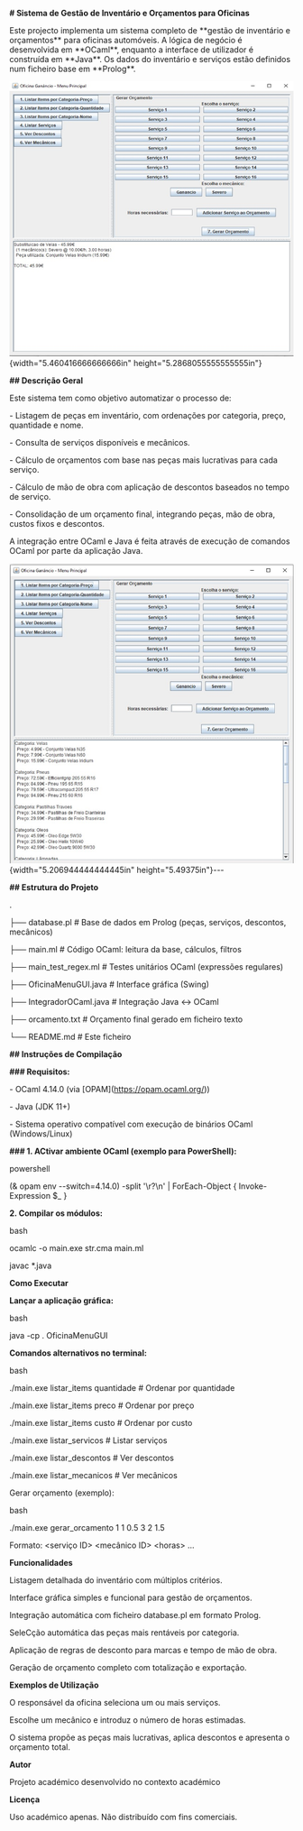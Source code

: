 **\# Sistema de Gestão de Inventário e Orçamentos para Oficinas**

Este projecto implementa um sistema completo de \*\*gestão de inventário
e orçamentos\*\* para oficinas automóveis. A lógica de negócio é
desenvolvida em \*\*OCaml\*\*, enquanto a interface de utilizador é
construída em \*\*Java\*\*. Os dados do inventário e serviços estão
definidos num ficheiro base em \*\*Prolog\*\*.

![](media/media/image1.png){width="5.460416666666666in"
height="5.2868055555555555in"}

**\## Descrição Geral**

Este sistema tem como objetivo automatizar o processo de:

\- Listagem de peças em inventário, com ordenações por categoria, preço,
quantidade e nome.

\- Consulta de serviços disponíveis e mecânicos.

\- Cálculo de orçamentos com base nas peças mais lucrativas para cada
serviço.

\- Cálculo de mão de obra com aplicação de descontos baseados no tempo
de serviço.

\- Consolidação de um orçamento final, integrando peças, mão de obra,
custos fixos e descontos.

A integração entre OCaml e Java é feita através de execução de comandos
OCaml por parte da aplicação Java.

![](media/media/image2.png){width="5.206944444444445in"
height="5.49375in"}\-\--

**\## Estrutura do Projeto**

.

├── database.pl \# Base de dados em Prolog (peças, serviços, descontos,
mecânicos)

├── main.ml \# Código OCaml: leitura da base, cálculos, filtros

├── main_test_regex.ml \# Testes unitários OCaml (expressões regulares)

├── OficinaMenuGUI.java \# Interface gráfica (Swing)

├── IntegradorOCaml.java \# Integração Java ↔ OCaml

├── orcamento.txt \# Orçamento final gerado em ficheiro texto

└── README.md \# Este ficheiro

**\## Instruções de Compilação**

**\### Requisitos:**

\- OCaml 4.14.0 (via \[OPAM\](https://opam.ocaml.org/))

\- Java (JDK 11+)

\- Sistema operativo compatível com execução de binários OCaml
(Windows/Linux)

**\### 1. ACtivar ambiente OCaml (exemplo para PowerShell):**

powershell

(& opam env \--switch=4.14.0) -split \'\\r?\\n\' \| ForEach-Object {
Invoke-Expression \$\_ }

**2. Compilar os módulos:**

bash

ocamlc -o main.exe str.cma main.ml

javac \*.java

**Como Executar**

**Lançar a aplicação gráfica:**

bash

java -cp . OficinaMenuGUI

**Comandos alternativos no terminal:**

bash

./main.exe listar_items quantidade \# Ordenar por quantidade

./main.exe listar_items preco \# Ordenar por preço

./main.exe listar_items custo \# Ordenar por custo

./main.exe listar_servicos \# Listar serviços

./main.exe listar_descontos \# Ver descontos

./main.exe listar_mecanicos \# Ver mecânicos

Gerar orçamento (exemplo):

bash

./main.exe gerar_orcamento 1 1 0.5 3 2 1.5

Formato: \<serviço ID\> \<mecânico ID\> \<horas\> \...

**Funcionalidades**

Listagem detalhada do inventário com múltiplos critérios.

Interface gráfica simples e funcional para gestão de orçamentos.

Integração automática com ficheiro database.pl em formato Prolog.

SeleCção automática das peças mais rentáveis por categoria.

Aplicação de regras de desconto para marcas e tempo de mão de obra.

Geração de orçamento completo com totalização e exportação.

**Exemplos de Utilização**

O responsável da oficina seleciona um ou mais serviços.

Escolhe um mecânico e introduz o número de horas estimadas.

O sistema propõe as peças mais lucrativas, aplica descontos e apresenta
o orçamento total.

**Autor**

Projeto académico desenvolvido no contexto académico

**Licença**

Uso académico apenas. Não distribuído com fins comerciais.
